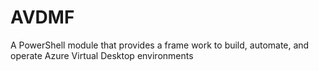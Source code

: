 # AVDMF
A PowerShell module that provides a frame work to build, automate, and operate Azure Virtual Desktop environments
